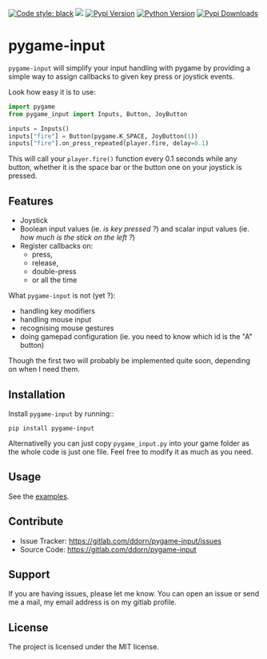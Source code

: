 
[![Code style: black](https://img.shields.io/badge/code%20style-black-000000.svg)](https://github.com/psf/black)
[![](https://img.shields.io/badge/build%20system-poetry-ff69b5)](https://python-poetry.org/)
[![Pypi Version](https://img.shields.io/pypi/v/pygame-input.svg)](https://pypi.python.org/pypi/PygameGUILib)
[![Python Version](https://img.shields.io/pypi/pyversions/pygame-input.svg)](https://pypi.python.org/pypi/PygameGUILib)
[![Pypi Downloads](https://img.shields.io/pypi/dm/pygame-input.svg)](https://pypi.python.org/pypi/pygame-input)

pygame-input
========

`pygame-input` will simplify your input handling with pygame
by providing a simple way to assign callbacks to given key press
or joystick events.

Look how easy it is to use:

```python
import pygame
from pygame_input import Inputs, Button, JoyButton

inputs = Inputs()
inputs["fire"] = Button(pygame.K_SPACE, JoyButton(1))
inputs["fire"].on_press_repeated(player.fire, delay=0.1)
```

This will call your `player.fire()` function every 0.1 seconds while 
any button, whether it is the space bar or the button one on your
joystick is pressed.
    
Features
--------

- Joystick
- Boolean input values (ie. *is key pressed ?*) 
    and scalar input values (ie. *how much is the stick on the left ?*)
- Register callbacks on:
    - press,
    - release,
    - double-press 
    - or all the time
    
    
What `pygame-input` is not (yet ?):
 - handling key modifiers
 - handling mouse input
 - recognising mouse gestures
 - doing gamepad configuration 
    (ie. you need to know which id is the "A" button)
    
Though the first two will probably be implemented quite
soon, depending on when I need them.

Installation
------------

Install `pygame-input` by running::

    pip install pygame-input

Alternativelly you can just copy `pygame_input.py` into your
game folder as the whole code is just one file. Feel free to
modify it as much as you need.

Usage
-----

See the [examples](examples).


Contribute
----------

- Issue Tracker: https://gitlab.com/ddorn/pygame-input/issues
- Source Code: https://gitlab.com/ddorn/pygame-input

Support
-------

If you are having issues, please let me know.
You can open an issue or send me a mail, 
my email address is on my gitlab profile.

License
-------

The project is licensed under the MIT license.